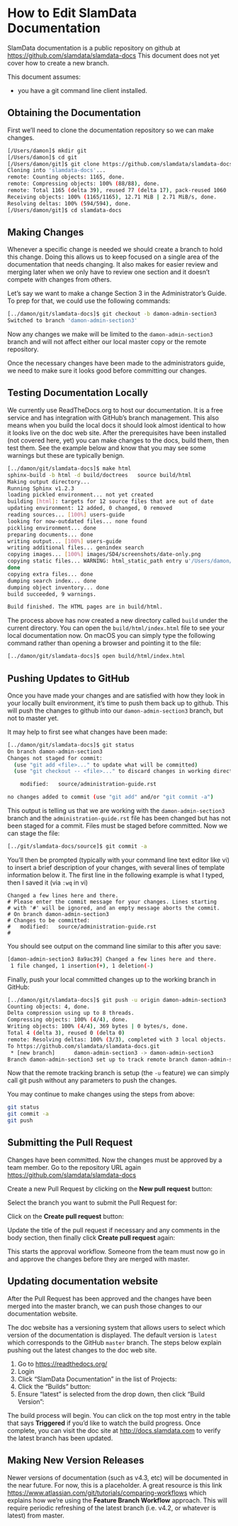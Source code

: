 # How to Edit SlamData Documentation


SlamData documentation is a public repository on github at https://github.com/slamdata/slamdata-docs  This document does not yet cover how to create a new branch.

This document assumes:

* you have a git command line client installed.


## Obtaining the Documentation


First we’ll need to clone the documentation repository so we can make changes.

```bash
[/Users/damon]$ mkdir git
[/Users/damon]$ cd git
[/Users/damon/git]$ git clone https://github.com/slamdata/slamdata-docs.git
Cloning into 'slamdata-docs'...
remote: Counting objects: 1165, done.
remote: Compressing objects: 100% (88/88), done.
remote: Total 1165 (delta 39), reused 77 (delta 17), pack-reused 1060
Receiving objects: 100% (1165/1165), 12.71 MiB | 2.71 MiB/s, done.
Resolving deltas: 100% (594/594), done.
[/Users/damon/git]$ cd slamdata-docs
```


## Making Changes


Whenever a specific change is needed we should create a branch to hold this change. Doing this allows us to keep focused on a single area of the documentation that needs changing. It also makes for easier review and merging later when we only have to review one section and it doesn’t compete with changes from others.

Let’s say we want to make a change Section 3 in the Administrator’s Guide. To prep for that, we could use the following commands:


```bash
[../damon/git/slamdata-docs]$ git checkout -b damon-admin-section3
Switched to branch 'damon-admin-section3'
```


Now any changes we make will be limited to the `damon-admin-section3` branch and will not affect either our local master copy or the remote repository.

Once the necessary changes have been made to the administrators guide, we need to make sure it looks good before committing our changes.


## Testing Documentation Locally


We currently use ReadTheDocs.org to host our documentation. It is a free service and has integration with GitHub’s branch management. This also means when you build the local docs it should look almost identical to how it looks live on the doc web site. After the prerequisites have been installed (not covered here, yet) you can make changes to the docs, build them, then test them. See the example below and know that you may see some warnings but these are typically benign.


```bash
[../damon/git/slamdata-docs]$ make html
sphinx-build -b html -d build/doctrees   source build/html
Making output directory...
Running Sphinx v1.2.3
loading pickled environment... not yet created
building [html]: targets for 12 source files that are out of date
updating environment: 12 added, 0 changed, 0 removed
reading sources... [100%] users-guide
looking for now-outdated files... none found
pickling environment... done
preparing documents... done
writing output... [100%] users-guide
writing additional files... genindex search
copying images... [100%] images/SD4/screenshots/date-only.png
copying static files... WARNING: html_static_path entry u'/Users/damon/git/slamdata-docs/source/_static' does not exist
done
copying extra files... done
dumping search index... done
dumping object inventory... done
build succeeded, 9 warnings.

Build finished. The HTML pages are in build/html.
```


The process above has now created a new directory called `build` under the current directory. You can open the `build/html/index.html` file to see your local documentation now. On macOS you can simply type the following command rather than opening a browser and pointing it to the file:


```bash
[../damon/git/slamdata-docs]$ open build/html/index.html
```


## Pushing Updates to GitHub


Once you have made your changes and are satisfied with how they look in your locally built environment, it’s time to push them back up to github. This will push the changes to github into our `damon-admin-section3` branch, but not to master yet.

It may help to first see what changes have been made:


```bash
[../damon/git/slamdata-docs]$ git status
On branch damon-admin-section3
Changes not staged for commit:
  (use "git add <file>..." to update what will be committed)
  (use "git checkout -- <file>..." to discard changes in working directory)

	modified:   source/administration-guide.rst

no changes added to commit (use "git add" and/or "git commit -a")
```


This output is telling us that we are working with the `damon-admin-section3` branch and the `administration-guide.rst` file has been changed but has not been staged for a commit. Files must be staged before committed. Now we can stage the file:


```bash
[../git/slamdata-docs/source]$ git commit -a
```


You’ll then be prompted (typically with your command line text editor like vi) to insert a brief description of your changes, with several lines of template information below it. The first line in the following example is what I typed, then I saved it (via `:wq` in vi)


```
Changed a few lines here and there.
# Please enter the commit message for your changes. Lines starting
# with '#' will be ignored, and an empty message aborts the commit.
# On branch damon-admin-section3
# Changes to be committed:
#   modified:   source/administration-guide.rst
#
```


You should see output on the command line similar to this after you save:


```bash
[damon-admin-section3 8a9ac39] Changed a few lines here and there.
 1 file changed, 1 insertion(+), 1 deletion(-)
 ```


Finally, push your local committed changes up to the working branch in GitHub:


```bash
[../damon/git/slamdata-docs]$ git push -u origin damon-admin-section3
Counting objects: 4, done.
Delta compression using up to 8 threads.
Compressing objects: 100% (4/4), done.
Writing objects: 100% (4/4), 369 bytes | 0 bytes/s, done.
Total 4 (delta 3), reused 0 (delta 0)
remote: Resolving deltas: 100% (3/3), completed with 3 local objects.
To https://github.com/slamdata/slamdata-docs.git
 * [new branch]      damon-admin-section3 -> damon-admin-section3
Branch damon-admin-section3 set up to track remote branch damon-admin-section3 from origin.
```


Now that the remote tracking branch is setup (the `-u` feature) we can simply call git push without any parameters to push the changes.

You may continue to make changes using the steps from above:


```bash
git status
git commit -a
git push
```


## Submitting the Pull Request


Changes have been committed. Now the changes must be approved by a team member. Go to the repository URL again https://github.com/slamdata/slamdata-docs

Create a new Pull Request by clicking on the **New pull request** button:

Select the branch you want to submit the Pull Request for:


Click on the **Create pull request** button:


Update the title of the pull request if necessary and any comments in the body section, then finally click **Create pull request** again:


This starts the approval workflow. Someone from the team must now go in and approve the changes before they are merged with master.


## Updating documentation website


After the Pull Request has been approved and the changes have been merged into the master branch, we can push those changes to our documentation website.

The doc website has a versioning system that allows users to select which version of the documentation is displayed. The default version is `latest` which corresponds to the GitHub `master` branch. The steps below explain pushing out the latest changes to the doc web site.

1. Go to https://readthedocs.org/
2. Login
3. Click “SlamData Documentation” in the list of Projects:
4. Click the “Builds” button:
5. Ensure “latest” is selected from the drop down, then click “Build Version”:

The build process will begin. You can click on the top most entry in the table that says **Triggered** if you’d like to watch the build progress. Once complete, you can visit the doc site at http://docs.slamdata.com to verify the latest branch has been updated.


## Making New Version Releases


Newer versions of documentation (such as v4.3, etc) will be documented in the near future. For now, this is a placeholder. A great resource is this link https://www.atlassian.com/git/tutorials/comparing-workflows which explains how we’re using the **Feature Branch Workflow** approach. This will require periodic refreshing of the latest branch (i.e. v4.2, or whatever is latest) from master.
